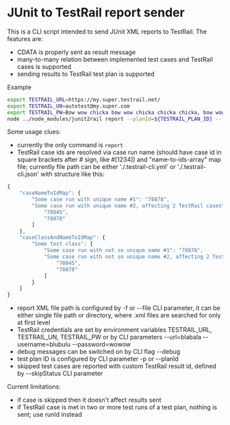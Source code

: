 # JUnit to TestRail report sender

This is a CLI script intended to send JUnit XML reports to TestRail. The features are:
 - CDATA is properly sent as result message
 - many-to-many relation between implemented test cases and TestRail cases is supported
 - sending results to TestRail test plan is supported

Example
```bash
export TESTRAIL_URL=https://my.super.testrail.net/
export TESTRAIL_UN=autotest@my.super.com
export TESTRAIL_PW=Bow wow chicka bow wow chicka chicka chicka, bow wow chicka bow wow chicka chicka
node ../node_modules/junit2rail report --planId=${TESTRAIL_PLAN_ID} --file=reports --coverage --skipStatus=6
```

Some usage clues:
 - currently the only command is `report`
 - TestRail case ids are resolved via case run name (should have case id in square brackets after # sign, like #[1234]) and "name-to-ids-array" map file;
   currently file path can be either './.testrail-cli.yml' or './.testrail-cli.json' with structure like this:
```javascript
{
    "caseNameToIdMap": {
        "Some case run with unique name #1": "78878",
        "Some case run with unique name #2, affecting 2 TestRail cases": [
            "78845",
            "78878"
        ]
    },
    "caseClassAndNameToIdMap": {
        "Some test class": {
            "Some case run with not so unique name #1": "78878",
            "Some case run with not so unique name #2, affecting 2 TestRail cases": [
                "78845",
                "78878"
            ]
        }
    }
}
```
 - report XML file path is configured by -f or --file CLI parameter, it can be either single file path or directory, where .xml files are searched for only at first level
 - TestRail credentials are set by environment variables TESTRAIL_URL, TESTRAIL_UN, TESTRAIL_PW or by CLI parameters --url=blabala --username=blubulu --password=wowow
 - debug messages can be switched on by CLI flag --debug
 - test plan ID is configured by CLI parameter -p or --planId
 - skipped test cases are reported with custom TestRail result id, defined by --skipStatus CLI parameter 

Current limitations:
 - if case is skipped then it doesn't affect results sent
 - if TestRail case is met in two or more test runs of a test plan, nothing is sent; use runId instead